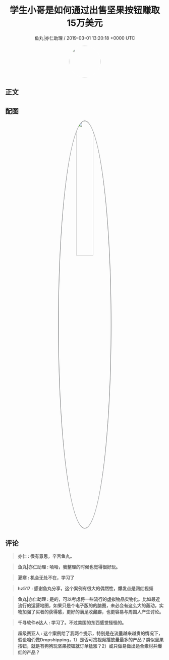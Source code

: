 <h1 align="center">学生小哥是如何通过出售坚果按钮赚取15万美元</h1>
<p align="center">
    <a>鱼丸|亦仁助理 / 2019-03-01 13:20:18 &#43;0000 UTC</a>
</p>

<div align="center">
    <img src="https://images.zsxq.com/FtTHJfWYtR2To4jzwGiUQdhHaRRa?e=1590940799&amp;token=kIxbL07-8jAj8w1n4s9zv64FuZZNEATmlU_Vm6zD:AMY_BShrw-7TP6Fmqq7D-Deyytw=" width="100" height="100" style="border:1px solid;border-radius:50%; color:#ffffff"/>
</div>

## 正文

<div>

</div>

## 配图
<div class="image" align="center">

<img src="https://images.zsxq.com/FpUyaUiOSu19PtQzm4WdwbnstKx1?imageMogr2/auto-orient/thumbnail/800x/format/jpg/blur/1x0/quality/75&amp;e=1590940799&amp;token=kIxbL07-8jAj8w1n4s9zv64FuZZNEATmlU_Vm6zD:vegbg03jxBFQXNcn-1aBSoiBtag=" width="33%" height="33%" style="border:1px solid;border-radius:50%; color:#3c3f41"/>

</div>

## 评论

<div align="left">
<div>

<blockquote >
<span> <strong>亦仁 : 很有意思，辛苦鱼丸。 </strong></span>
</blockquote>

<blockquote >
<span> <strong>鱼丸|亦仁助理 : 哈哈，我整理的时候也觉得很好玩。 </strong></span>
</blockquote>

<blockquote >
<span> <strong>夏寒 : 机会无处不在，学习了 </strong></span>
</blockquote>

<blockquote >
<span> <strong>hz517 : 感谢鱼丸分享，这个案例有很大的偶然性，爆发点是网红视频 </strong></span>
</blockquote>

<blockquote >
<span> <strong>鱼丸|亦仁助理 : 是的，可以考虑将一些流行的虚拟物品实物化。比如最近流行的运营地图，如果只是个电子版的的脑图，未必会有这么大的轰动，实物加强了买者的获得感，更好的满足收藏癖，也更容易与周围人产生讨论。 </strong></span>
</blockquote>

<blockquote >
<span> <strong>千寻软件🔥达人 : 学习了。不过美国的东西感觉怪怪的。 </strong></span>
</blockquote>

<blockquote >
<span> <strong>超级赛亚人 : 这个案例给了我两个提示，特别是在流量越来越贵的情况下，假设咱们做Dropshipping，1）是否可找视频播放量最多的产品？类似坚果按钮，就是有狗狗玩坚果按钮就订单猛涨？2）或只做易做出适合素材并爆红的产品？ </strong></span>
</blockquote>

</div>
</div>